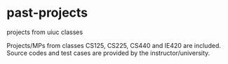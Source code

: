 # past-projects
projects from uiuc classes

Projects/MPs from classes CS125, CS225, CS440 and IE420 are included.
Source codes and test cases are provided by the instructor/university.
